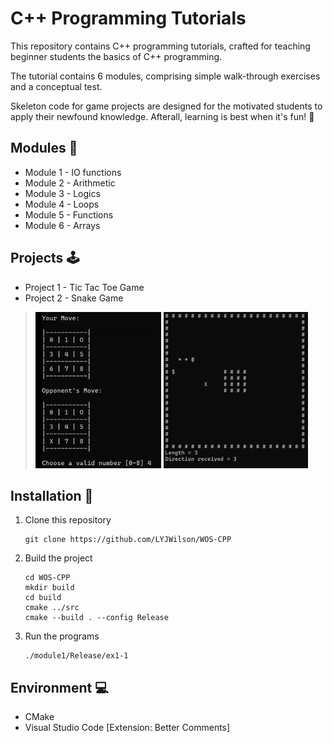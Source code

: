# C++ Programming Tutorials

This repository contains C++ programming tutorials, crafted for teaching beginner students the basics of C++ programming.

The tutorial contains 6 modules, comprising simple walk-through exercises and a conceptual test. 

Skeleton code for game projects are designed for the motivated students to apply their newfound knowledge. Afterall, learning is best when it's fun! 🎉

## Modules 📖
- Module 1 - IO functions  
- Module 2 - Arithmetic  
- Module 3 - Logics  
- Module 4 - Loops  
- Module 5 - Functions  
- Module 6 - Arrays  

## Projects 🕹️ 
- Project 1 - Tic Tac Toe Game
- Project 2 - Snake Game
><p float="left">
><img src="https://github.com/LYJWilson/WOS-CPP/blob/master/src/docs/media/tic-tac-toe.gif" height="250">
><img src="https://github.com/LYJWilson/WOS-CPP/blob/master/src/docs/media/snake.gif" height="250">
></p>

## Installation 📀
1. Clone this repository
   
   ```
   git clone https://github.com/LYJWilson/WOS-CPP
   ```
2. Build the project
   
   ```
   cd WOS-CPP
   mkdir build
   cd build
   cmake ../src
   cmake --build . --config Release
   ```
3. Run the programs
   
   ```
   ./module1/Release/ex1-1
   ```
   
## Environment 💻
- CMake
- Visual Studio Code [Extension: Better Comments]
